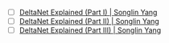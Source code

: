 
- [ ] [DeltaNet Explained (Part I) | Songlin Yang](https://sustcsonglin.github.io/blog/2024/deltanet-1/)
- [ ] [DeltaNet Explained (Part II) | Songlin Yang](https://sustcsonglin.github.io/blog/2024/deltanet-2/)
- [ ] [DeltaNet Explained (Part III) | Songlin Yang](https://sustcsonglin.github.io/blog/2024/deltanet-3/)